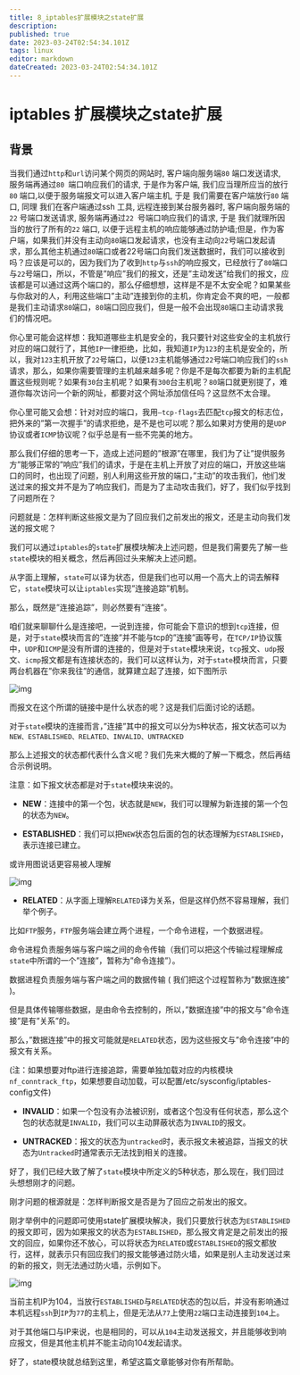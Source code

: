 ```yaml
---
title: 8_iptables扩展模块之state扩展
description: 
published: true
date: 2023-03-24T02:54:34.101Z
tags: linux
editor: markdown
dateCreated: 2023-03-24T02:54:34.101Z
---
```


# iptables 扩展模块之state扩展

## 背景

当我们通过`http`和`url`访问某个网页的网站时, 客户端向服务端`80` 端口发送请求, 服务端再通过`80 `端口响应我们的请求, 于是作为客户端, 我们应当理所应当的放行`80` 端口,以便于服务端报文可以进入客户端主机, 于是 我们需要在客户端放行`80` 端口, 同理 我们在客户端通过ssh 工具, 远程连接到某台服务器时, 客户端向服务端的`22` 号端口发送请求, 服务端再通过`22 `号端口响应我们的请求, 于是 我们就理所因当的放行了所有的`22` 端口, 以便于远程主机的响应能够通过防护墙;但是，作为客户端，如果我们并没有主动向`80`端口发起请求，也没有主动向`22`号端口发起请求，那么其他主机通过`80`端口或者22号端口向我们发送数据时，我们可以接收到吗？应该是可以的，因为我们为了收到`http`与`ssh`的响应报文，已经放行了`80`端口与`22`号端口，所以，不管是”响应”我们的报文，还是”主动发送”给我们的报文，应该都是可以通过这两个端口的，那么仔细想想，这样是不是不太安全呢？如果某些与你敌对的人，利用这些端口”主动”连接到你的主机，你肯定会不爽的吧，一般都是我们主动请求`80`端口，`80`端口回应我们，但是一般不会出现`80`端口主动请求我们的情况吧。

你心里可能会这样想：我知道哪些主机是安全的，我只要针对这些安全的主机放行对应的端口就行了，其他`IP`一律拒绝，比如，我知道`IP`为`123`的主机是安全的，所以，我对`123`主机开放了`22`号端口，以便`123`主机能够通过`22`号端口响应我们的`ssh`请求，那么，如果你需要管理的主机越来越多呢？你是不是每次都要为新的主机配置这些规则呢？如果有`30`台主机呢？如果有`300`台主机呢？`80`端口就更别提了，难道你每次访问一个新的网址，都要对这个网址添加信任吗？这显然不太合理。

你心里可能又会想：针对对应的端口，我用`–tcp-flags`去匹配`tcp`报文的标志位，把外来的”第一次握手”的请求拒绝，是不是也可以呢？那么如果对方使用的是`UDP`协议或者`ICMP`协议呢？似乎总是有一些不完美的地方。

那么我们仔细的思考一下，造成上述问题的”根源”在哪里，我们为了让”提供服务方”能够正常的”响应”我们的请求，于是在主机上开放了对应的端口，开放这些端口的同时，也出现了问题，别人利用这些开放的端口，”主动”的攻击我们，他们发送过来的报文并不是为了响应我们，而是为了主动攻击我们，好了，我们似乎找到了问题所在？

问题就是：怎样判断这些报文是为了回应我们之前发出的报文，还是主动向我们发送的报文呢？

我们可以通过`iptables`的`state`扩展模块解决上述问题，但是我们需要先了解一些`state`模块的相关概念，然后再回过头来解决上述问题。

从字面上理解，`state`可以译为状态，但是我们也可以用一个高大上的词去解释它，`state`模块可以让`iptables`实现”连接追踪”机制。

那么，既然是”连接追踪”，则必然要有”连接”。

咱们就来聊聊什么是连接吧，一说到连接，你可能会下意识的想到`tcp`连接，但是，对于`state`模块而言的”连接”并不能与tcp的”连接”画等号，在`TCP/IP`协议簇中，`UDP`和`ICMP`是没有所谓的连接的，但是对于`state`模块来说，`tcp`报文、`udp`报文、`icmp`报文都是有连接状态的，我们可以这样认为，对于`state`模块而言，只要两台机器在”你来我往”的通信，就算建立起了连接，如下图所示

![img](https://www.zsythink.net/wp-content/uploads/2017/05/050317_1442_1.png)

而报文在这个所谓的链接中是什么状态的呢？这是我们后面讨论的话题。

对于`state`模块的连接而言，”连接”其中的报文可以分为`5`种状态，报文状态可以为`NEW、ESTABLISHED、RELATED、INVALID、UNTRACKED`

那么上述报文的状态都代表什么含义呢？我们先来大概的了解一下概念，然后再结合示例说明。

注意：如下报文状态都是对于`state`模块来说的。

- **NEW**：连接中的第一个包，状态就是`NEW`，我们可以理解为新连接的第一个包的状态为`NEW`。

- **ESTABLISHED**：我们可以把`NEW`状态包后面的包的状态理解为`ESTABLISHED`，表示连接已建立。

或许用图说话更容易被人理解

![img](https://www.zsythink.net/wp-content/uploads/2017/05/050317_1442_2.png)

- **RELATED**：从字面上理解`RELATED`译为关系，但是这样仍然不容易理解，我们举个例子。

比如`FTP`服务，`FTP`服务端会建立两个进程，一个命令进程，一个数据进程。

命令进程负责服务端与客户端之间的命令传输（我们可以把这个传输过程理解成`state`中所谓的一个”连接”，暂称为”命令连接”）。

数据进程负责服务端与客户端之间的数据传输 ( 我们把这个过程暂称为”数据连接” )。

但是具体传输哪些数据，是由命令去控制的，所以，”数据连接”中的报文与”命令连接”是有”关系”的。

那么，”数据连接”中的报文可能就是`RELATED`状态，因为这些报文与”命令连接”中的报文有关系。

(注：如果想要对ftp进行连接追踪，需要单独加载对应的内核模块`nf_conntrack_ftp`，如果想要自动加载，可以配置/etc/sysconfig/iptables-config文件)

- **INVALID**：如果一个包没有办法被识别，或者这个包没有任何状态，那么这个包的状态就是`INVALID`，我们可以主动屏蔽状态为`INVALID`的报文。

- **UNTRACKED**：报文的状态为`untracked`时，表示报文未被追踪，当报文的状态为`Untracked`时通常表示无法找到相关的连接。

好了，我们已经大致了解了`state`模块中所定义的5种状态，那么现在，我们回过头想想刚才的问题。

刚才问题的根源就是：怎样判断报文是否是为了回应之前发出的报文。

刚才举例中的问题即可使用state扩展模块解决，我们只要放行状态为`ESTABLISHED`的报文即可，因为如果报文的状态为`ESTABLISHED`，那么报文肯定是之前发出的报文的回应，如果你还不放心，可以将状态为`RELATED`或`ESTABLISHED`的报文都放行，这样，就表示只有回应我们的报文能够通过防火墙，如果是别人主动发送过来的新的报文，则无法通过防火墙，示例如下。

![img](https://www.zsythink.net/wp-content/uploads/2017/05/050317_1442_3.png)

当前主机IP为104，当放行`ESTABLISHED`与`RELATED`状态的包以后，并没有影响通过本机远程`ssh`到`IP`为`77`的主机上，但是无法从`77`上使用`22`端口主动连接到`104`上。

对于其他端口与IP来说，也是相同的，可以从`104`主动发送报文，并且能够收到响应报文，但是其他主机并不能主动向104发起请求。

好了，state模块就总结到这里，希望这篇文章能够对你有所帮助。